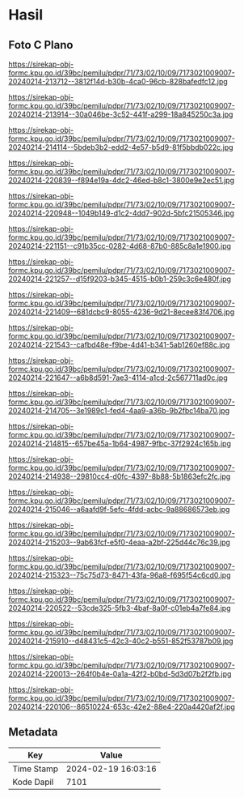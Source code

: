 # Hasil

## Foto C Plano

https://sirekap-obj-formc.kpu.go.id/39bc/pemilu/pdpr/71/73/02/10/09/7173021009007-20240214-213712--3812f14d-b30b-4ca0-96cb-828bafedfc12.jpg

https://sirekap-obj-formc.kpu.go.id/39bc/pemilu/pdpr/71/73/02/10/09/7173021009007-20240214-213914--30a046be-3c52-441f-a299-18a845250c3a.jpg

https://sirekap-obj-formc.kpu.go.id/39bc/pemilu/pdpr/71/73/02/10/09/7173021009007-20240214-214114--5bdeb3b2-edd2-4e57-b5d9-81f5bbdb022c.jpg

https://sirekap-obj-formc.kpu.go.id/39bc/pemilu/pdpr/71/73/02/10/09/7173021009007-20240214-220839--f894e19a-4dc2-46ed-b8c1-3800e9e2ec51.jpg

https://sirekap-obj-formc.kpu.go.id/39bc/pemilu/pdpr/71/73/02/10/09/7173021009007-20240214-220948--1049b149-d1c2-4dd7-902d-5bfc21505346.jpg

https://sirekap-obj-formc.kpu.go.id/39bc/pemilu/pdpr/71/73/02/10/09/7173021009007-20240214-221151--c91b35cc-0282-4d68-87b0-885c8a1e1900.jpg

https://sirekap-obj-formc.kpu.go.id/39bc/pemilu/pdpr/71/73/02/10/09/7173021009007-20240214-221257--d15f9203-b345-4515-b0b1-259c3c6e480f.jpg

https://sirekap-obj-formc.kpu.go.id/39bc/pemilu/pdpr/71/73/02/10/09/7173021009007-20240214-221409--681dcbc9-8055-4236-9d21-8ecee83f4706.jpg

https://sirekap-obj-formc.kpu.go.id/39bc/pemilu/pdpr/71/73/02/10/09/7173021009007-20240214-221543--cafbd48e-f9be-4d41-b341-5ab1260ef88c.jpg

https://sirekap-obj-formc.kpu.go.id/39bc/pemilu/pdpr/71/73/02/10/09/7173021009007-20240214-221647--a6b8d591-7ae3-4114-a1cd-2c567711ad0c.jpg

https://sirekap-obj-formc.kpu.go.id/39bc/pemilu/pdpr/71/73/02/10/09/7173021009007-20240214-214705--3e1989c1-fed4-4aa9-a36b-9b2fbc14ba70.jpg

https://sirekap-obj-formc.kpu.go.id/39bc/pemilu/pdpr/71/73/02/10/09/7173021009007-20240214-214815--657be45a-1b64-4987-9fbc-37f2924c165b.jpg

https://sirekap-obj-formc.kpu.go.id/39bc/pemilu/pdpr/71/73/02/10/09/7173021009007-20240214-214938--29810cc4-d0fc-4397-8b88-5b1863efc2fc.jpg

https://sirekap-obj-formc.kpu.go.id/39bc/pemilu/pdpr/71/73/02/10/09/7173021009007-20240214-215046--a6aafd9f-5efc-4fdd-acbc-9a88686573eb.jpg

https://sirekap-obj-formc.kpu.go.id/39bc/pemilu/pdpr/71/73/02/10/09/7173021009007-20240214-215203--9ab63fcf-e5f0-4eaa-a2bf-225d44c76c39.jpg

https://sirekap-obj-formc.kpu.go.id/39bc/pemilu/pdpr/71/73/02/10/09/7173021009007-20240214-215323--75c75d73-8471-43fa-96a8-f695f54c6cd0.jpg

https://sirekap-obj-formc.kpu.go.id/39bc/pemilu/pdpr/71/73/02/10/09/7173021009007-20240214-220522--53cde325-5fb3-4baf-8a0f-c01eb4a7fe84.jpg

https://sirekap-obj-formc.kpu.go.id/39bc/pemilu/pdpr/71/73/02/10/09/7173021009007-20240214-215910--d48431c5-42c3-40c2-b551-852f53787b09.jpg

https://sirekap-obj-formc.kpu.go.id/39bc/pemilu/pdpr/71/73/02/10/09/7173021009007-20240214-220013--264f0b4e-0a1a-42f2-b0bd-5d3d07b2f2fb.jpg

https://sirekap-obj-formc.kpu.go.id/39bc/pemilu/pdpr/71/73/02/10/09/7173021009007-20240214-220106--86510224-653c-42e2-88e4-220a4420af2f.jpg


## Metadata

| Key        | Value               |
| ---------- | ------------------- |
| Time Stamp | 2024-02-19 16:03:16 |
| Kode Dapil | 7101                |



